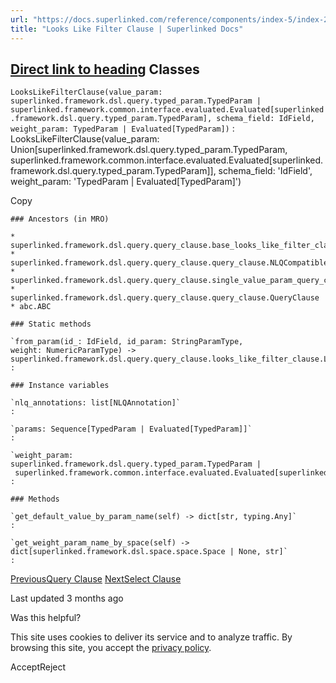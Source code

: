 ```yaml
---
url: "https://docs.superlinked.com/reference/components/index-5/index-2/looks_like_filter_clause"
title: "Looks Like Filter Clause | Superlinked Docs"
---
```


## [Direct link to heading](https://docs.superlinked.com/reference/components/index-5/index-2/looks_like_filter_clause\#classes)    Classes

`LooksLikeFilterClause(value_param: superlinked.framework.dsl.query.typed_param.TypedParam | superlinked.framework.common.interface.evaluated.Evaluated[superlinked.framework.dsl.query.typed_param.TypedParam], schema_field: IdField, weight_param: TypedParam | Evaluated[TypedParam])`
: LooksLikeFilterClause(value\_param: Union\[superlinked.framework.dsl.query.typed\_param.TypedParam, superlinked.framework.common.interface.evaluated.Evaluated\[superlinked.framework.dsl.query.typed\_param.TypedParam\]\], schema\_field: 'IdField', weight\_param: 'TypedParam \| Evaluated\[TypedParam\]')

Copy

```inline-grid min-w-full grid-cols-[auto_1fr] [count-reset:line] print:whitespace-pre-wrap
### Ancestors (in MRO)

* superlinked.framework.dsl.query.query_clause.base_looks_like_filter_clause.BaseLooksLikeFilterClause
* superlinked.framework.dsl.query.query_clause.query_clause.NLQCompatible
* superlinked.framework.dsl.query.query_clause.single_value_param_query_clause.SingleValueParamQueryClause
* superlinked.framework.dsl.query.query_clause.query_clause.QueryClause
* abc.ABC

### Static methods

`from_param(id_: IdField, id_param: StringParamType, weight: NumericParamType) ‑> superlinked.framework.dsl.query.query_clause.looks_like_filter_clause.LooksLikeFilterClause`
:

### Instance variables

`nlq_annotations: list[NLQAnnotation]`
:

`params: Sequence[TypedParam | Evaluated[TypedParam]]`
:

`weight_param: superlinked.framework.dsl.query.typed_param.TypedParam | superlinked.framework.common.interface.evaluated.Evaluated[superlinked.framework.dsl.query.typed_param.TypedParam]`
:

### Methods

`get_default_value_by_param_name(self) ‑> dict[str, typing.Any]`
:

`get_weight_param_name_by_space(self) ‑> dict[superlinked.framework.dsl.space.space.Space | None, str]`
:
```

[PreviousQuery Clause](https://docs.superlinked.com/reference/components/index-5/index-2) [NextSelect Clause](https://docs.superlinked.com/reference/components/index-5/index-2/select_clause)

Last updated 3 months ago

Was this helpful?

This site uses cookies to deliver its service and to analyze traffic. By browsing this site, you accept the [privacy policy](https://superlinked.com/policies/privacy-policy).

AcceptReject